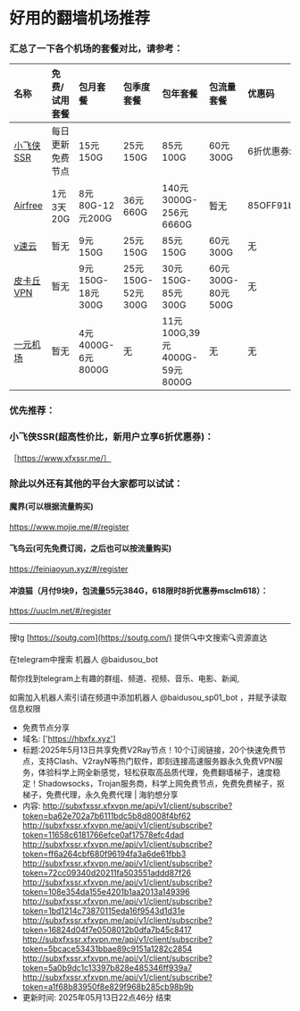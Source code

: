 # 好用的翻墙机场推荐
### 汇总了一下各个机场的套餐对比，请参考：
| 名称 | 免费/试用套餐 | 包月套餐 | 包季度套餐 | 包年套餐 | 包流量套餐 | 优惠码 |
| :----- | :----- | :----- | :----- | :----- | :----- | :-----|
| [小飞侠SSR](https://www.xfxssr.me/) | 每日更新免费节点 | 15元150G | 25元150G | 85元100G | 60元300G | 6折优惠券xfxssr1 |
| [Airfree](https://airfree.space/auth/register) | 1元3天20G | 8元80G-12元200G | 36元660G | 140元3000G-256元6660G | 暂无 | 85OFF91b22a25 |
| [v速云](https://www.xfxssr.me/) | 暂无 | 9元150G | 25元150G | 85元150G | 60元300G | 无 |
| [皮卡丘VPN](https://pkqjiasu.com/)                  | 暂无             | 9元150G-18元300G | 25元150G-52元300G | 30元150G-85元300G | 60元300G-80元500G | 无 |
| [一元机场](https://xn--4gq62f52gdss.com/#/register) | 暂无 | 4元4000G-6元8000G | 无 | 11元100G,39元4000G-59元8000G | 无 | 无 |


### 优先推荐：
### 小飞侠SSR(超高性价比，新用户立享6折优惠券)：
［https://www.xfxssr.me/］



### 除此以外还有其他的平台大家都可以试试：

#### 魔界(可以根据流量购买)
https://www.mojie.me/#/register
#### 飞鸟云(可先免费订阅，之后也可以按流量购买)
https://feiniaoyun.xyz/#/register
#### 冲浪猫（月付9块9，包流量55元384G，618限时8折优惠券msclm618）：
https://uuclm.net/#/register

---------------------------------------------------------------------------------------------------------------------------------

搜tg [https://soutg.com](https://soutg.com/) 提供🔍中文搜索🔍资源直达

在telegram中搜索 机器人 @baidusou_bot

帮你找到telegram上有趣的群组、频道、视频、音乐、电影、新闻,

如需加入机器人索引请在频道中添加机器人 @baidusou_sp01_bot ，并赋予读取信息权限

- 免费节点分享 
- 域名: ['https://hbxfx.xyz'] 
- 标题:2025年5月13日共享免费V2Ray节点！10个订阅链接，20个快速免费节点，支持Clash、V2rayN等热门软件，即刻连接高速服务器永久免费VPN服务，体验科学上网全新感觉，轻松获取高品质代理，免费翻墙梯子，速度稳定！Shadowsocks，Trojan服务商，科学上网免费节点，免费免费梯子，抠梯子，免费代理，永久免费代理  |  海豹想分享 
- 内容: 
http://subxfxssr.xfxvpn.me/api/v1/client/subscribe?token=ba62e702a7b6111bdc5b8d8008f4bf62
http://subxfxssr.xfxvpn.me/api/v1/client/subscribe?token=11658c6181766efce0af17578efc4dad
http://subxfxssr.xfxvpn.me/api/v1/client/subscribe?token=ff6a264cbf680f96194fa3a6de61fbb3
http://subxfxssr.xfxvpn.me/api/v1/client/subscribe?token=72cc09340d20211fa503551addd87f26
http://subxfxssr.xfxvpn.me/api/v1/client/subscribe?token=108e354da155e4201b1aa2013a149396
http://subxfxssr.xfxvpn.me/api/v1/client/subscribe?token=1bd1214c73870115eda16f9543d1d31e
http://subxfxssr.xfxvpn.me/api/v1/client/subscribe?token=16824d04f7e0508012b0dfa7b45c8417
http://subxfxssr.xfxvpn.me/api/v1/client/subscribe?token=5bcace53431bbae89c9151a1282c2854
http://subxfxssr.xfxvpn.me/api/v1/client/subscribe?token=5a0b9dc1c13397b828e485346ff939a7
http://subxfxssr.xfxvpn.me/api/v1/client/subscribe?token=a1f68b83950f8e829f968b285cb98b9b 
- 更新时间: 2025年05月13日22点46分 
结束
